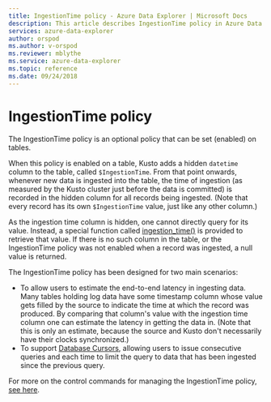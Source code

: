 ```yaml
---
title: IngestionTime policy - Azure Data Explorer | Microsoft Docs
description: This article describes IngestionTime policy in Azure Data Explorer.
services: azure-data-explorer
author: orspod
ms.author: v-orspod
ms.reviewer: mblythe
ms.service: azure-data-explorer
ms.topic: reference
ms.date: 09/24/2018
---
```

# IngestionTime policy

The IngestionTime policy is an optional policy that can be set (enabled) on tables.

When this policy is enabled on a table, Kusto adds a hidden `datetime` column
to the table, called `$IngestionTime`. From that point onwards,
whenever new data is ingested into the table, the time of ingestion
(as measured by the Kusto cluster just before the data is committed)
is recorded in the hidden column for all records being ingested. (Note that
every record has its own `$IngestionTime` value, just like any other column.)

As the ingestion time column is hidden, one cannot directly query for its value.
Instead, a special function called
[ingestion_time()](../query/ingestiontimefunction.md)
is provided to retrieve that value. If there is no such column in the table,
or the IngestionTime policy was not enabled when a record was ingested, a null
value is returned.

The IngestionTime policy has been designed for two main scenarios:
* To allow users to estimate the end-to-end latency in ingesting data.
  Many tables holding log data have some timestamp column whose value
  gets filled by the source to indicate the time at which the record was
  produced. By comparing that column's value with the ingestion time column
  one can estimate the latency in getting the data in. (Note that this
  is only an estimate, because the source and Kusto don't necessarily
  have their clocks synchronized.)
* To support [Database Cursors](../management/databasecursor.md),
  allowing users to issue consecutive queries and each time to limit the
  query to data that has been ingested since the previous query.



For more on the control commands for managing the IngestionTime policy, [see here](../management/ingestiontime-policy.md).